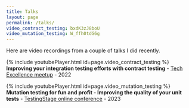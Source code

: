 ```yaml
---
title: Talks
layout: page
permalink: /talks/
video_contract_testing: bxdK3zJ8boU
video_mutation_testing: W_ffh0tdG6g
---
```

Here are video recordings from a couple of talks I did recently.

{% include youtubePlayer.html id=page.video_contract_testing %}
**Improving your integration testing efforts with contract testing** - <a href="https://www.meetup.com/techexcellence/" target="_blank">Tech Excellence meetup<a/> - 2022

{% include youtubePlayer.html id=page.video_mutation_testing %}
**Mutation testing for fun and profit - Improving the quality of your unit tests** - <a href="https://testingstage.com/" target="_blank">TestingStage online conference</a> - 2023
